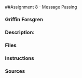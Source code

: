 ##Assignment 8 - Message Passing
### Griffin Forsgren
### Description:


### Files


### Instructions


### Sources

